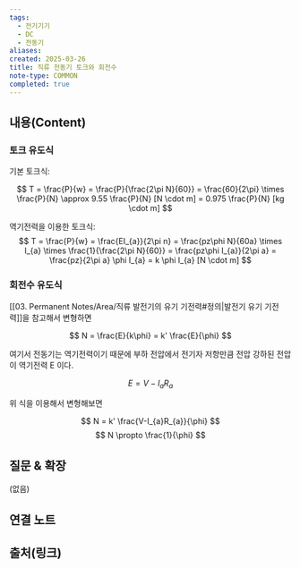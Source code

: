 ```yaml
---
tags:
  - 전기기기
  - DC
  - 전동기
aliases: 
created: 2025-03-26
title: 직류 전동기 토크와 회전수
note-type: COMMON
completed: true
---
```


## 내용(Content)

### 토크 유도식

기본 토크식:

$$
T = \frac{P}{w} = \frac{P}{\frac{2\pi N}{60}} = \frac{60}{2\pi} \times \frac{P}{N} \approx 9.55 \frac{P}{N} [N \cdot m] = 0.975 \frac{P}{N} [kg \cdot m]
$$

역기전력을 이용한 토크식:
$$
T = \frac{P}{w} = \frac{EI_{a}}{2\pi n} = \frac{pz\phi N}{60a} \times I_{a} \times \frac{1}{\frac{2\pi N}{60}} = \frac{pz\phi I_{a}}{2\pi a} = \frac{pz}{2\pi a} \phi I_{a} = k \phi I_{a} [N \cdot m]
$$

### 회전수 유도식


[[03. Permanent Notes/Area/직류 발전기의 유기 기전력#정의|발전기 유기 기전력]]을 참고해서 변형하면

$$
N = \frac{E}{k\phi} = k' \frac{E}{\phi}
$$

여기서 전동기는 역기전력이기 때문에  부하 전압에서 전기자 저항만큼 전압 강하된 전압이 역기전력 E 이다. 

$$E = V - I_{a}R_{a}$$

위 식을 이용해서 변형해보면

$$
N = k' \frac{V-I_{a}R_{a}}{\phi}
$$
$$
N \propto \frac{1}{\phi}
$$




## 질문 & 확장

(없음)

## 연결 노트

## 출처(링크)

